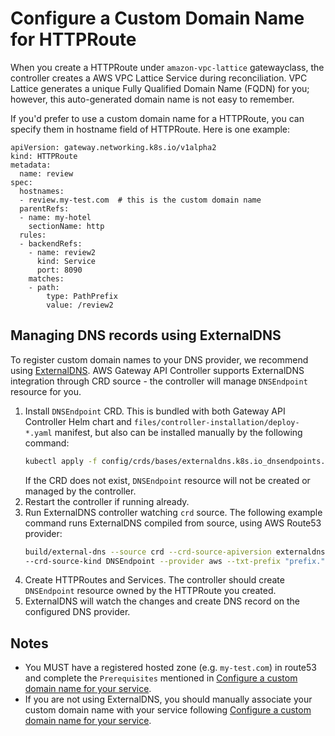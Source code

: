 # Configure a Custom Domain Name for HTTPRoute
When you create a HTTPRoute under `amazon-vpc-lattice` gatewayclass, the controller creates a AWS VPC Lattice Service during reconciliation.
VPC Lattice generates a unique Fully Qualified Domain Name (FQDN) for you; however, this auto-generated domain name is not easy to remember.

If you'd prefer to use a custom domain name for a HTTPRoute, you can specify them in hostname field of HTTPRoute.  Here is one example:

```
apiVersion: gateway.networking.k8s.io/v1alpha2
kind: HTTPRoute
metadata:
  name: review
spec:
  hostnames:
  - review.my-test.com  # this is the custom domain name
  parentRefs:
  - name: my-hotel
    sectionName: http
  rules:    
  - backendRefs:
    - name: review2
      kind: Service
      port: 8090
    matches:
    - path:
        type: PathPrefix
        value: /review2

```


## Managing DNS records using ExternalDNS

To register custom domain names to your DNS provider, we recommend using [ExternalDNS](https://github.com/kubernetes-sigs/external-dns).
AWS Gateway API Controller supports ExternalDNS integration through CRD source - the controller will manage `DNSEndpoint` resource for you.

1. Install `DNSEndpoint` CRD. This is bundled with both Gateway API Controller Helm chart and `files/controller-installation/deploy-*.yaml` manifest, but also can be installed manually by the following command:
   ```sh
   kubectl apply -f config/crds/bases/externaldns.k8s.io_dnsendpoints.yaml
   ```
   If the CRD does not exist, `DNSEndpoint` resource will not be created or managed by the controller.
1. Restart the controller if running already.
1. Run ExternalDNS controller watching `crd` source. 
   The following example command runs ExternalDNS compiled from source, using AWS Route53 provider:
   ```sh
   build/external-dns --source crd --crd-source-apiversion externaldns.k8s.io/v1alpha1 \
   --crd-source-kind DNSEndpoint --provider aws --txt-prefix "prefix."
   ```
1. Create HTTPRoutes and Services. The controller should create `DNSEndpoint` resource owned by the HTTPRoute you created.
1. ExternalDNS will watch the changes and create DNS record on the configured DNS provider.

## Notes

* You MUST have a registered hosted zone (e.g. `my-test.com`) in route53 and complete the `Prerequisites` mentioned in [Configure a custom domain name for your service](https://docs.aws.amazon.com/vpc-lattice/latest/ug/service-custom-domain-name.html#dns-associate-custom).
* If you are not using ExternalDNS, you should manually associate your custom domain name with your service following [Configure a custom domain name for your service](https://docs.aws.amazon.com/vpc-lattice/latest/ug/service-custom-domain-name.html#dns-associate-custom).

